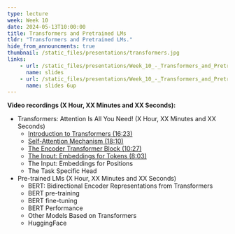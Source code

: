 ```yaml
---
type: lecture
week: Week 10
date: 2024-05-13T10:00:00
title: Transformers and Pretrained LMs
tldr: "Transformers and Pretrained LMs."
hide_from_announcments: true
thumbnail: /static_files/presentations/transformers.jpg
links: 
    - url: /static_files/presentations/Week_10_-_Transformers_and_Pretrained_LMs.pdf
      name: slides
    - url: /static_files/presentations/Week_10_-_Transformers_and_Pretrained_LMs_6up.pdf
      name: slides 6up
---
```

**Video recordings (X Hour, XX Minutes and XX Seconds):**
- Transformers: Attention Is All You Need! (X Hour, XX Minutes and XX Seconds)
    - [Introduction to Transformers (16:23)](https://youtu.be/KCqihbmWeao)
    - [Self-Attention Mechanism (18:10)](https://youtu.be/qEBFfTywJNg)
    - [The Encoder Transformer Block (10:27)](https://youtu.be/iFD27h617jo)
    - [The Input: Embeddings for Tokens (8:03)](https://youtu.be/DZuZFPH5lbo)
    - The Input: Embeddings for Positions
    - The Task Specific Head
- Pre-trained LMs (X Hour, XX Minutes and XX Seconds)
    - BERT: Bidirectional Encoder Representations from Transformers
    - BERT pre-training
    - BERT fine-tuning
    - BERT Performance
    - Other Models Based on Transformers
    - HuggingFace
